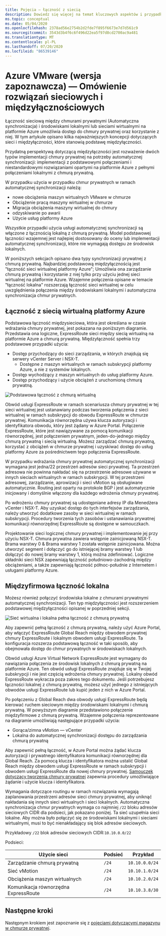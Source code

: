 ```yaml
---
title: Pojęcia — łączność z siecią
description: Dowiedz się więcej na temat kluczowych aspektów i przypadków użycia sieci i połączeń z platformą Azure VMware (Automatyczna synchronizacja)
ms.topic: conceptual
ms.date: 05/04/2020
ms.openlocfilehash: 2378ad56e2754b2d2fde7f895f6673e7d7d561c9
ms.sourcegitcommit: 3543d3b4f6c6f496d22ea5f97d8cd2700ac9a481
ms.translationtype: MT
ms.contentlocale: pl-PL
ms.lasthandoff: 07/20/2020
ms.locfileid: "86539146"
---
```

# <a name="azure-vmware-solution-avs-preview-networking-and-interconnectivity-concepts"></a>Azure VMware (wersja zapoznawcza) — Omówienie rozwiązań sieciowych i międzyłącznościowych

Łączność sieciową między chmurami prywatnymi (Automatyczna synchronizacja) i środowiskami lokalnymi lub sieciami wirtualnymi na platformie Azure umożliwia dostęp do chmury prywatnej oraz korzystanie z niej. W tym artykule opisano kilka najważniejszych koncepcji dotyczących sieci i międzyłączności, które stanowią podstawę międzyłączności.

Przydatną perspektywą dotyczącą międzyłączności jest rozważenie dwóch typów implementacji chmury prywatnej na potrzeby automatycznej synchronizacji: implementacji z podstawowymi połączeniami i niestandardowymi rozwiązaniami opartymi na platformie Azure z pełnymi połączeniami lokalnymi z chmurą prywatną.

W przypadku użycia w przypadku chmur prywatnych w ramach automatycznej synchronizacji należą:
- nowe obciążenia maszyn wirtualnych VMware w chmurze
- Obciążenie pracą maszyny wirtualnej w chmurze
- Migracja obciążenia maszyny wirtualnej do chmury
- odzyskiwanie po awarii
- Użycie usług platformy Azure

 Wszystkie przypadki użycia usługi automatycznej synchronizacji są włączone z łącznością lokalną z chmurą prywatną. Model podstawowej łączności wzajemnej jest najlepiej dostosowany do oceny lub implementacji automatycznej synchronizacji, które nie wymagają dostępu ze środowisk lokalnych.

W poniższych sekcjach opisano dwa typy synchronizacji prywatnej z chmurą prywatną.  Najbardziej podstawową międzyłącznością jest "łączność sieci wirtualnej platformy Azure"; Umożliwia ona zarządzanie chmurą prywatną i korzystanie z niej tylko przy użyciu jednej sieci wirtualnej na platformie Azure. Wzajemne połączenia opisane w temacie "łączność lokalna" rozszerzają łączność sieci wirtualnej w celu uwzględnienia połączenia między środowiskami lokalnymi i automatyczna synchronizacja chmur prywatnych.

## <a name="azure-virtual-network-interconnectivity"></a>Łączność z siecią wirtualną platformy Azure

Podstawowa łączność międzysieciowa, która jest określana w czasie wdrażania chmury prywatnej, jest pokazana na poniższym diagramie. Przedstawia ona logiczne, ExpressRoute sieci między siecią wirtualną na platformie Azure a chmurą prywatną. Międzyłączność spełnia trzy podstawowe przypadki użycia:
- Dostęp przychodzący do sieci zarządzania, w których znajdują się serwery vCenter Server i NSX-T.
    - Dostępne z maszyn wirtualnych w ramach subskrypcji platformy Azure, a nie z systemów lokalnych.
- Dostęp wychodzący z maszyn wirtualnych do usług platformy Azure.
- Dostęp przychodzący i użycie obciążeń z uruchomioną chmurą prywatną.

![Podstawowa łączność z chmurą wirtualną](./media/concepts/adjacency-overview-drawing-single.png)

Obwód usługi ExpressRoute w ramach scenariusza chmury prywatnej w tej sieci wirtualnej jest ustanawiany podczas tworzenia połączenia z sieci wirtualnej w ramach subskrypcji do obwodu ExpressRoute w chmurze prywatnej. Komunikacja równorzędna używa klucza autoryzacji i identyfikatora obwodu, który jest żądany w Azure Portal. Połączenie ExpressRoute, które jest nawiązywane za pomocą komunikacji równorzędnej, jest połączeniem prywatnym, jeden-do-jednego między chmurą prywatną i siecią wirtualną. Możesz zarządzać chmurą prywatną, korzystać z obciążeń w chmurze prywatnej i uzyskiwać dostęp do usług platformy Azure za pośrednictwem tego połączenia ExpressRoute.

W przypadku wdrażania chmury prywatnej automatycznej synchronizacji wymagana jest jedna/22 przestrzeń adresów sieci prywatnej. Ta przestrzeń adresowa nie powinna nakładać się na przestrzenie adresowe używane w innych sieciach wirtualnych w ramach subskrypcji. W tej przestrzeni adresowej, zarządzanie, aprowizacji i sieci vMotion są obsługiwane automatycznie. Routing jest oparty na protokole BGP i jest automatycznie inicjowany i domyślnie włączony dla każdego wdrożenia chmury prywatnej.

Po wdrożeniu chmury prywatnej są udostępniane adresy IP dla Menedżera vCenter i NSX-T. Aby uzyskać dostęp do tych interfejsów zarządzania, należy utworzyć dodatkowe zasoby w sieci wirtualnej w ramach subskrypcji. Procedury tworzenia tych zasobów i ustanawiania prywatnej komunikacji równorzędnej ExpressRoute są dostępne w samouczkach.

Projektowanie sieci logicznej chmury prywatnej i implementowanie jej przy użyciu NSX-T. Chmura prywatna zawiera wstępnie zainicjowaną NSX-T. Brama warstwy 0 & Brama warstwy 1 została wstępnie zainicjowana. Można utworzyć segment i dołączyć go do istniejącej bramy warstwy 1 lub dołączyć do nowej bramy warstwy 1, którą można zdefiniować. Logiczne składniki sieci NSX zapewniają łączność południowo-zachodnią między obciążeniami, a także zapewniają łączność północ-południe z Internetem i usługami platformy Azure. 

## <a name="on-premises-interconnectivity"></a>Międzyfirmowa łączność lokalna

Możesz również połączyć środowiska lokalne z chmurami prywatnymi automatycznej synchronizacji. Ten typ międzyłączności jest rozszerzeniem podstawowej międzyłączności opisanej w poprzedniej sekcji.

![Sieć wirtualna i lokalna pełna łączność z chmurą prywatną](./media/concepts/adjacency-overview-drawing-double.png)

Aby zapewnić pełną łączność z chmurą prywatną, należy użyć Azure Portal, aby włączyć ExpressRoute Global Reach między obwodem prywatnej chmury ExpressRoute i lokalnym obwodem usługi ExpressRoute. Ta konfiguracja rozszerza podstawową łączność w taki sposób, aby obejmowała dostęp do chmur prywatnych w środowiskach lokalnych.

Obwód usługi Azure Virtual Network ExpressRoute jest wymagany do nawiązania połączenia ze środowisk lokalnych z chmurą prywatną na platformie Azure. Ten obwód usługi ExpressRoute znajduje się w Twojej subskrypcji i nie jest częścią wdrożenia chmury prywatnej. Lokalny obwód ExpressRoute wykracza poza zakres tego dokumentu. Jeśli potrzebujesz łączności lokalnej z chmurą prywatną, możesz użyć jednego z istniejących obwodów usługi ExpressRoute lub kupić jeden z nich w Azure Portal.

Po połączeniu z Global Reach dwa obwody usługi ExpressRoute będą kierować ruchem sieciowym między środowiskami lokalnymi i chmurą prywatną. W powyższym diagramie przedstawiono połączenie międzyfirmowe z chmurą prywatną. Wzajemne połączenia reprezentowane na diagramie umożliwiają następujące przypadki użycia:

- Gorąca/zimna vMotion — vCenter
- Lokalna do automatycznej synchronizacji dostępu do zarządzania chmurą prywatną

Aby zapewnić pełną łączność, w Azure Portal można żądać klucza autoryzacji i prywatnego identyfikatora komunikacji równorzędnej dla Global Reach. Za pomocą klucza i identyfikatora można ustalić Global Reach między obwodem usługi ExpressRoute w ramach subskrypcji i obwodem usługi ExpressRoute dla nowej chmury prywatnej. [Samouczek dotyczący tworzenia chmury prywatnej](tutorial-create-private-cloud.md) zapewnia procedury umożliwiające żądanie i użycie klucza i identyfikatora.

Wymagania dotyczące routingu w ramach rozwiązania wymagają zaplanowania przestrzeni adresów sieci chmury prywatnej, aby uniknąć nakładania się innych sieci wirtualnych i sieci lokalnych. Automatyczna synchronizacja chmur prywatnych wymaga co najmniej `/22` bloku adresów sieciowych CIDR dla podsieci, jak pokazano poniżej. Ta sieć uzupełnia sieci lokalne. Aby można było połączyć się ze środowiskami lokalnymi i sieciami wirtualnymi, musi to być nienakładający się blok adresów sieciowych.

Przykładowy `/22` blok adresów sieciowych CIDR:`10.10.0.0/22`

Podsieci:

| Użycie sieci             | Podsieć | Przykład        |
| ------------------------- | ------ | -------------- |
| Zarządzanie chmurą prywatną            | `/24`    | `10.10.0.0/24`   |
| Sieć vMotion       | `/24`    | `10.10.1.0/24`   |
| Obciążenia maszyn wirtualnych | `/24`   | `10.10.2.0/24`   |
| Komunikacja równorzędna ExpressRoute | `/24`    | `10.10.3.8/30`   |

## <a name="next-steps"></a>Następne kroki 

Następnym krokiem jest zapoznanie się z [pojęciami dotyczącymi magazynu w chmurze prywatnej](concepts-storage.md).

<!-- LINKS - external -->
[enable Global Reach]: ../expressroute/expressroute-howto-set-global-reach.md

<!-- LINKS - internal -->
